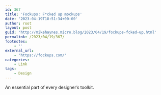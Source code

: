 ```yaml
---
id: 367
title: 'Fockups: F*cked up mockups'
date: '2023-04-19T18:51:34+00:00'
author: root
layout: post
guid: 'http://mikehaynes.micro.blog/2023/04/19/fockups-fcked-up.html'
permalink: /2023/04/19/367/
footnotes:
    - ''
external_url:
    - 'https://fockups.com/'
categories:
    - Link
tags:
    - Design
---
```


An essential part of every designer’s toolkit.